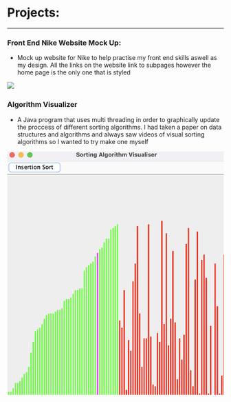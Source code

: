 # Projects:
---

### Front End Nike Website Mock Up:
- Mock up website for Nike to help practise my front end skills aswell as my design. All the links on the website link to subpages however the home page is the only one that is styled
<img src="Screen Shot 2023-07-27 at 4.12.42 PM.png">

### Algorithm Visualizer
- A Java program that uses multi threading in order to graphically update the proccess of different sorting algorithms. I had taken a paper on data structures and algorithms and always saw videos of visual sorting algorithms so I wanted to try make one myself

<img src="Screen Shot 2023-07-27 at 4.05.58 PM.png"/>